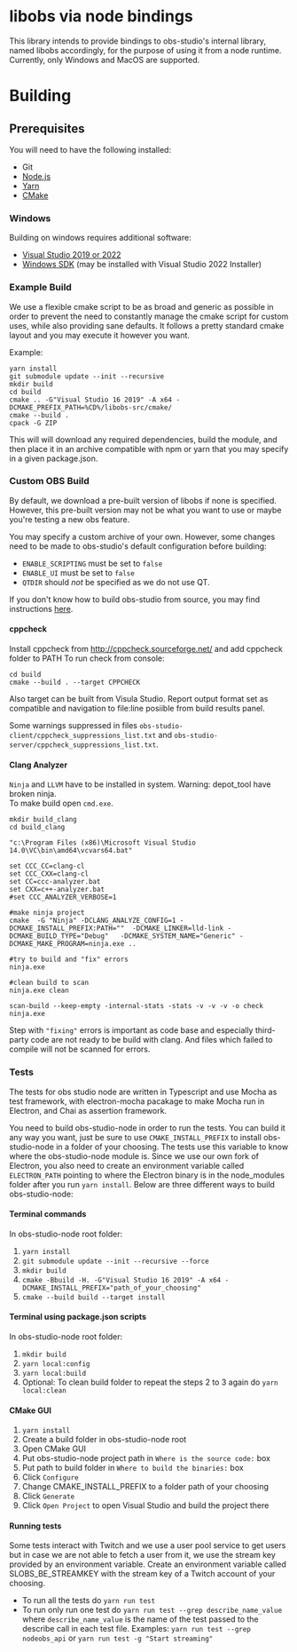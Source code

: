 # libobs via node bindings
This library intends to provide bindings to obs-studio's internal library, named libobs accordingly, for the purpose of using it from a node runtime.
Currently, only Windows and MacOS are supported.

# Building

## Prerequisites
You will need to have the following installed:

* Git
* [Node.js](https://nodejs.org/en/)
* [Yarn](https://yarnpkg.com/en/docs/install#windows-stable)
* [CMake](https://cmake.org/)

### Windows
Building on windows requires additional software:

* [Visual Studio 2019 or 2022](https://visualstudio.microsoft.com/)
* [Windows SDK](https://developer.microsoft.com/en-us/windows/downloads/windows-10-sdk) (may be installed with Visual Studio 2022 Installer)

### Example Build
We use a flexible cmake script to be as broad and generic as possible in order to prevent the need to constantly manage the cmake script for custom uses, while also providing sane defaults. It follows a pretty standard cmake layout and you may execute it however you want.

Example:
```
yarn install
git submodule update --init --recursive
mkdir build
cd build
cmake .. -G"Visual Studio 16 2019" -A x64 -DCMAKE_PREFIX_PATH=%CD%/libobs-src/cmake/
cmake --build .
cpack -G ZIP
```

This will will download any required dependencies, build the module, and then place it in an archive compatible with npm or yarn that you may specify in a given package.json.

### Custom OBS Build
By default, we download a pre-built version of libobs if none is specified. However, this pre-built version may not be what you want to use or maybe you're testing a new obs feature.

You may specify a custom archive of your own. However, some changes need to be made to obs-studio's default configuration before building:

* `ENABLE_SCRIPTING` must be set to `false`
* `ENABLE_UI` must be set to `false`
* `QTDIR` should *not* be specified as we do not use QT.

If you don't know how to build obs-studio from source, you may find instructions [here](https://github.com/obsproject/obs-studio/wiki/Install-Instructions#windows-build-directions).


#### cppcheck 

Install cppcheck from http://cppcheck.sourceforge.net/ and add cppcheck folder to PATH 
To run check from console:  
```
cd build 
cmake --build . --target CPPCHECK
```

Also target can be built from Visula Studio. 
Report output format set as compatible and navigation to file:line posiible from build results panel.  

Some warnings suppressed in files `obs-studio-client/cppcheck_suppressions_list.txt` and `obs-studio-server/cppcheck_suppressions_list.txt`.

#### Clang Analyzer 

`Ninja` and `LLVM` have to be installed in system. Warning: depot_tool have broken ninja.  
To make build open `cmd.exe`. 


```
mkdir build_clang
cd build_clang

"c:\Program Files (x86)\Microsoft Visual Studio 14.0\VC\bin\amd64\vcvars64.bat"
 
set CCC_CC=clang-cl
set CCC_CXX=clang-cl
set CC=ccc-analyzer.bat
set CXX=c++-analyzer.bat
#set CCC_ANALYZER_VERBOSE=1

#make ninja project 
cmake  -G "Ninja" -DCLANG_ANALYZE_CONFIG=1 -DCMAKE_INSTALL_PREFIX:PATH=""  -DCMAKE_LINKER=lld-link -DCMAKE_BUILD_TYPE="Debug"   -DCMAKE_SYSTEM_NAME="Generic" -DCMAKE_MAKE_PROGRAM=ninja.exe ..

#try to build and "fix" errors 
ninja.exe 

#clean build to scan 
ninja.exe clean 

scan-build --keep-empty -internal-stats -stats -v -v -v -o check ninja.exe
```
Step with `"fixing"` errors is important as code base and especially third-party code are not ready to be build with clang. And files which failed to compile will not be scanned for errors.

### Tests

The tests for obs studio node are written in Typescript and use Mocha as test framework, with electron-mocha pacakage to make Mocha run in Electron, and Chai as assertion framework.

You need to build obs-studio-node in order to run the tests. You can build it any way you want, just be sure to use `CMAKE_INSTALL_PREFIX` to install obs-studio-node in a folder of your choosing. The tests use this variable to know where the obs-studio-node module is. Since we use our own fork of Electron, you also need to create an environment variable called `ELECTRON_PATH` pointing to where the Electron binary is in the node_modules folder after you run `yarn install`. Below are three different ways to build obs-studio-node:

#### Terminal commands
In obs-studio-node root folder:
1. `yarn install`
2. `git submodule update --init --recursive --force`
3. `mkdir build`
4. `cmake -Bbuild -H. -G"Visual Studio 16 2019" -A x64 -DCMAKE_INSTALL_PREFIX="path_of_your_choosing"`
5. `cmake --build build --target install`

#### Terminal using package.json scripts
In obs-studio-node root folder:
1. `mkdir build`
2. `yarn local:config`
3. `yarn local:build`
4. Optional: To clean build folder to repeat the steps 2 to 3 again do `yarn local:clean`

#### CMake GUI
1. `yarn install`
2. Create a build folder in obs-studio-node root
3. Open CMake GUI
4. Put obs-studio-node project path in `Where is the source code:` box
5. Put path to build folder in `Where to build the binaries:` box
6. Click `Configure`
7. Change CMAKE_INSTALL_PREFIX to a folder path of your choosing
8. Click `Generate`
9. Click `Open Project` to open Visual Studio and build the project there

#### Running tests
Some tests interact with Twitch and we use a user pool service to get users but in case we are not able to fetch a user from it, we use the stream key provided by an environment variable. Create an environment variable called SLOBS_BE_STREAMKEY with the stream key of a Twitch account of your choosing.

* To run all the tests do `yarn run test` 
* To run only run one test do `yarn run test --grep describe_name_value` where `describe_name_value` is the name of the test passed to the describe call in each test file. Examples: `yarn run test --grep nodeobs_api` or `yarn run test -g "Start streaming"`

